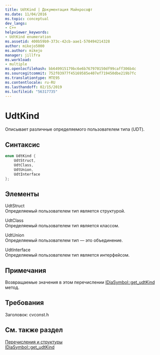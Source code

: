 ```yaml
---
title: UdtKind | Документация Майкрософт
ms.date: 11/04/2016
ms.topic: conceptual
dev_langs:
- C++
helpviewer_keywords:
- UdtKind enumeration
ms.assetid: 400b59b9-373c-42cb-aae1-570494214328
author: mikejo5000
ms.author: mikejo
manager: jillfra
ms.workload:
- multiple
ms.openlocfilehash: bb649915179bc6e6b767970150df99caff306b4c
ms.sourcegitcommit: 752f03977f45169585e407ef719450dbe219b7fc
ms.translationtype: MTE95
ms.contentlocale: ru-RU
ms.lasthandoff: 02/15/2019
ms.locfileid: "56317735"
---
```

# <a name="udtkind"></a>UdtKind
Описывает различные определяемого пользователем типа (UDT).

## <a name="syntax"></a>Синтаксис

```C++
enum UdtKind {
    UdtStruct,
    UdtClass,
    UdtUnion,
    UdtInterface
};
```

## <a name="elements"></a>Элементы
UdtStruct  
Определяемый пользователем тип является структурой.

UdtClass  
Определяемый пользователем тип является классом.

UdtUnion  
Определяемый пользователем тип — это объединение.

UdtInterface  
Определяемый пользователем тип является интерфейсом.

## <a name="remarks"></a>Примечания
Возвращаемые значения в этом перечислении [IDiaSymbol::get_udtKind](../../debugger/debug-interface-access/idiasymbol-get-udtkind.md) метод.

## <a name="requirements"></a>Требования
Заголовок: cvconst.h

## <a name="see-also"></a>См. также раздел
[Перечисления и структуры](../../debugger/debug-interface-access/enumerations-and-structures.md)  
[IDiaSymbol::get_udtKind](../../debugger/debug-interface-access/idiasymbol-get-udtkind.md)
